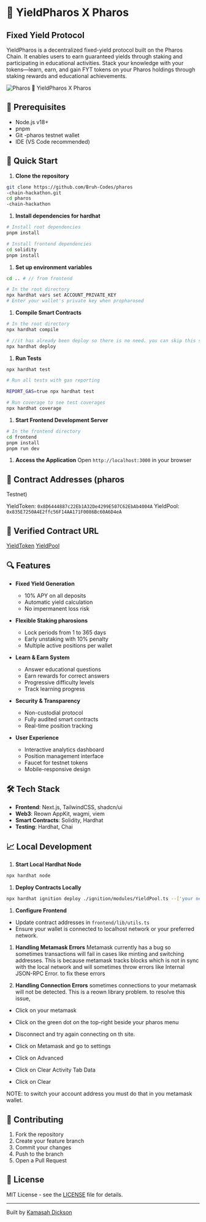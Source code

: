 # 🌟 YieldPharos X Pharos

## Fixed Yield Protocol

YieldPharos is a decentralized fixed-yield protocol built on the Pharos Chain. It enables users to earn guaranteed yields through staking and participating in educational activities. Stack your knowledge with your tokens—learn, earn, and gain FYT tokens on your Pharos holdings through staking rewards and educational achievements.

![Pharos](https://github.com/user-attachments/assets/6e7cd216-f018-4f28-8485-1ab3669e9927) 🌟 YieldPharos X Pharos

## 🔧 Prerequisites

- Node.js v18+
- pnpm
- Git
  -pharos
  testnet wallet
- IDE (VS Code recommended)

## 🚀 Quick Start

1. **Clone the repository**

```bash
git clone https://github.com/Bruh-Codes/pharos
-chain-hackathon.git
cd pharos
-chain-hackathon
```

1. **Install dependencies for hardhat**

```bash
# Install root dependencies
pnpm install

# Install frontend dependencies
cd solidity
pnpm install
```

1. **Set up environment variables**

```bash
cd .. # // from frontend

# In the root directory
npx hardhat vars set ACCOUNT_PRIVATE_KEY
# Enter your wallet's private key when propharosed
```

1. **Compile Smart Contracts**

```bash
# In the root directory
npx hardhat compile

# //it has already been deploy so there is no need. you can skip this step
npx hardhat deploy
```

1. **Run Tests**

```bash
npx hardhat test
```

```bash
# Run all tests with gas reporting

REPORT_GAS=true npx hardhat test

# Run coverage to see test coverages
npx hardhat coverage
```

1. **Start Frontend Development Server**

```bash
# In the frontend directory
cd frontend
pnpm install
pnpm run dev
```

1. **Access the Application**
   Open `http://localhost:3000` in your browser

## 📝 Contract Addresses (pharos

Testnet)

YieldToken: `0x8D6444887c22Eb1A32De4299E507C62EbAb4004A`
YieldPool: `0x835E7250A4E2ffc56F14AA171F0086Bc60A6D4eA`

## 📝 Verified Contract URL

[YieldToken](https://devnet.pharosscan.xyz/address/0x8D6444887c22Eb1A32De4299E507C62EbAb4004A)
[YieldPool](https://devnet.pharosscan.xyz/address/0x835E7250A4E2ffc56F14AA171F0086Bc60A6D4eA)

## 🔍 Features

- **Fixed Yield Generation**

  - 10% APY on all deposits
  - Automatic yield calculation
  - No impermanent loss risk

- **Flexible Staking pharosions**

  - Lock periods from 1 to 365 days
  - Early unstaking with 10% penalty
  - Multiple active positions per wallet

- **Learn & Earn System**

  - Answer educational questions
  - Earn rewards for correct answers
  - Progressive difficulty levels
  - Track learning progress

- **Security & Transparency**

  - Non-custodial protocol
  - Fully audited smart contracts
  - Real-time position tracking

- **User Experience**
  - Interactive analytics dashboard
  - Position management interface
  - Faucet for testnet tokens
  - Mobile-responsive design

## 🛠 Tech Stack

- **Frontend**: Next.js, TailwindCSS, shadcn/ui
- **Web3**: Reown AppKit, wagmi, viem
- **Smart Contracts**: Solidity, Hardhat
- **Testing**: Hardhat, Chai

## 📈 Local Development

1. **Start Local Hardhat Node**

```bash
npx hardhat node
```

1. **Deploy Contracts Locally**

```bash
npx hardhat ignition deploy ./ignition/modules/YieldPool.ts --['your network']
```

1. **Configure Frontend**

- Update contract addresses in `frontend/lib/utils.ts`
- Ensure your wallet is connected to localhost network or your preferred network.

1. **Handling Metamask Errors**
   Metamask currently has a bug so sometimes transactions will fail in cases like minting and switching addresses. This is because metamask tracks blocks which is not in sync with the local network and will sometimes throw errors like Internal JSON-RPC Error. to fix these errors

1. **Handling Connection Errors**
   sometimes connections to your metamask will not be detected. This is a reown library problem. to resolve this issue,

- Click on your metamask
- Click on the green dot on the top-right beside your pharos menu
- Disconnect and try again connecting on th site.

- Click on Metamask and go to settings
- Click on Advanced
- Click on Clear Activity Tab Data
- Click on Clear

NOTE: to switch your account address you must do that in you metamask wallet.

## 🤝 Contributing

1. Fork the repository
2. Create your feature branch
3. Commit your changes
4. Push to the branch
5. Open a Pull Request

## 📄 License

MIT License - see the [LICENSE](LICENSE) file for details.

---

Built by [Kamasah Dickson](https://kamasahdickson.vercel.app)
